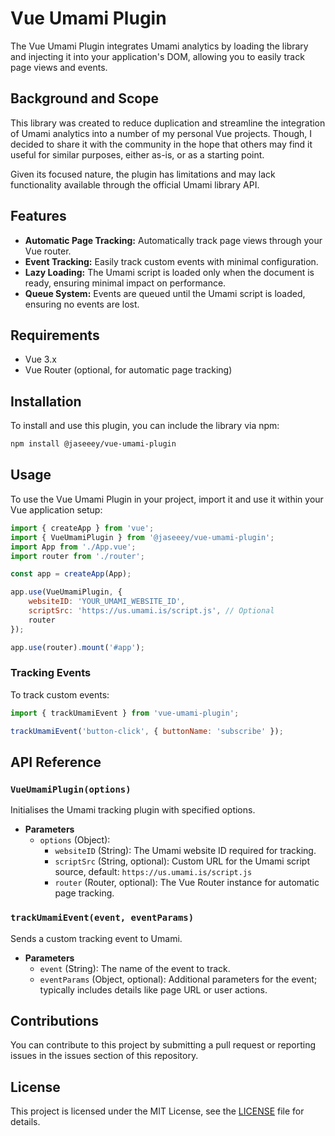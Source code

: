# Vue Umami Plugin

The Vue Umami Plugin integrates Umami analytics by loading the library and injecting it into your application's DOM, allowing you to easily track page views and events.

## Background and Scope

This library was created to reduce duplication and streamline the integration of Umami analytics into a number of my personal Vue projects. Though, I decided to share it with the community in the hope that others may find it useful for similar purposes, either as-is, or as a starting point.

Given its focused nature, the plugin has limitations and may lack functionality available through the official Umami library API.

## Features

- **Automatic Page Tracking:** Automatically track page views through your Vue router.
- **Event Tracking:** Easily track custom events with minimal configuration.
- **Lazy Loading:** The Umami script is loaded only when the document is ready, ensuring minimal impact on performance.
- **Queue System:** Events are queued until the Umami script is loaded, ensuring no events are lost.

## Requirements

- Vue 3.x
- Vue Router (optional, for automatic page tracking)

## Installation

To install and use this plugin, you can include the library via npm:

```bash
npm install @jaseeey/vue-umami-plugin
```

## Usage

To use the Vue Umami Plugin in your project, import it and use it within your Vue application setup:

```javascript
import { createApp } from 'vue';
import { VueUmamiPlugin } from '@jaseeey/vue-umami-plugin';
import App from './App.vue';
import router from './router';

const app = createApp(App);

app.use(VueUmamiPlugin, {
    websiteID: 'YOUR_UMAMI_WEBSITE_ID',
    scriptSrc: 'https://us.umami.is/script.js', // Optional
    router
});

app.use(router).mount('#app');
```

### Tracking Events

To track custom events:

```javascript
import { trackUmamiEvent } from 'vue-umami-plugin';

trackUmamiEvent('button-click', { buttonName: 'subscribe' });
```

## API Reference

### `VueUmamiPlugin(options)`

Initialises the Umami tracking plugin with specified options.

- **Parameters**
    - `options` (Object):
        - `websiteID` (String): The Umami website ID required for tracking.
        - `scriptSrc` (String, optional): Custom URL for the Umami script source, default: `https://us.umami.is/script.js`
        - `router` (Router, optional): The Vue Router instance for automatic page tracking.

### `trackUmamiEvent(event, eventParams)`

Sends a custom tracking event to Umami.

- **Parameters**
    - `event` (String): The name of the event to track.
    - `eventParams` (Object, optional): Additional parameters for the event; typically includes details like page URL or user actions.

## Contributions

You can contribute to this project by submitting a pull request or reporting issues in the issues section of this repository.

## License

This project is licensed under the MIT License, see the [LICENSE](LICENSE) file for details.
